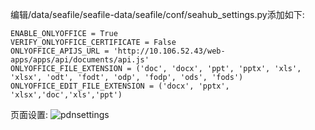 编辑/data/seafile/seafile-data/seafile/conf/seahub_settings.py添加如下:
```
ENABLE_ONLYOFFICE = True
VERIFY_ONLYOFFICE_CERTIFICATE = False
ONLYOFFICE_APIJS_URL = 'http://10.106.52.43/web-apps/apps/api/documents/api.js'
ONLYOFFICE_FILE_EXTENSION = ('doc', 'docx', 'ppt', 'pptx', 'xls', 'xlsx', 'odt', 'fodt', 'odp', 'fodp', 'ods', 'fods')
ONLYOFFICE_EDIT_FILE_EXTENSION = ('docx', 'pptx', 'xlsx','doc','xls','ppt')
```

页面设置:
![pdnsettings](https://github.com/charnet1019/docker-compose/blob/master/powerdns/imgs/pdnSettings.png)
